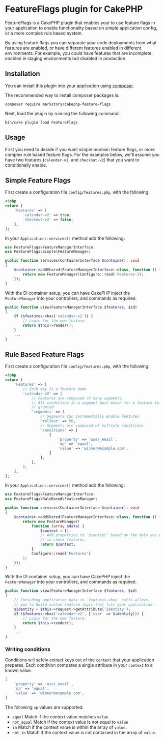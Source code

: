 # FeatureFlags plugin for CakePHP

FeatureFlags is a CakePHP plugin that enables your to use feature flags in your
application to enable functionality based on simple application config, or
a more complex rule based system.

By using feature flags you can separate your code deployments from what features
are enabled, or have different features enabled in different environments. For
example, you could have features that are incomplete, enabled in staging
environments but disabled in production.

## Installation

You can install this plugin into your application using [composer](https://getcomposer.org).

The recommended way to install composer packages is:

```
composer require markstory/cakephp-feature-flags
```

Next, load the plugin by running the following command:

```
bin/cake plugin load FeatureFlags
```

## Usage

First you need to decide if you want simple boolean feature flags, or more complex
rule based feature flags. For the examples below, we'll assume you have two
features (`calendar-v2`, and `checkout-v2`) that you want to conditionally enable.

## Simple Feature Flags

First create a configuration file `config/features.php`, with the following:

```php
<?php
return [
    'Features' => [
        'calendar-v2' => true,
        'checkout-v2' => false,
    ],
];
```

In your `Application::services()` method add the following:

```php
use FeatureFlags\FeatureManagerInterface;
use FeatureFlags\Simple\FeatureManager;

public function services(ContainerInterface $container): void
{
    $container->addShared(FeatureManagerInterface::class, function () {
        return new FeatureManager(Configure::read('Features'));
    });
}
```

With the DI container setup, you can have CakePHP inject the `FeatureManager`
into your controllers, and commands as required.

```php
public function view(FeatureManagerInterface $features, $id)
{
    if ($features->has('calendar-v2')) {
        // Logic for the new feature.
        return $this->render();
    }
    ...
}
```

## Rule Based Feature Flags

First create a configuration file `config/features.php`, with the following:

```php
<?php
return [
    'Features' => [
        // Each key is a feature name
        'calendar-v2' => [
            // Features are composed of many segments.
            // All conditions in a segment must match for a feature to be
            // granted
            'segments' => [
                // Segments can incrementally enable features
                'rollout' => 50,
                // Segments are composed of multiple conditions
                'conditions' => [
                    [
                        'property' => 'user_email',
                        'op' => 'equal',
                        'value' => 'winner@example.com',
                    ]
                ],
            ],
        ],
    ],
];
```

In your `Application::services()` method add the following:

```php
use FeatureFlags\FeatureManagerInterface;
use FeatureFlags\RuleBased\FeatureManager;

public function services(ContainerInterface $container): void
{
    $container->addShared(FeatureManagerInterface::class, function () {
        return new FeatureManager(
            function (array $data) {
                $context = [];
                // Add properties to `$context` based on the data you use
                // to check features.
                return $context;
            }
            Configure::read('Features')
        );
    });
}
```

With the DI container setup, you can have CakePHP inject the `FeatureManager`
into your controllers, and commands as required.

```php
public function view(FeatureManagerInterface $features, $id)
{
    // Including application data in `features->has` calls allows
    // you to build custom feature logic that fits your application.
    $identity = $this->request->getAttribute('identity');
    if ($features->has('calendar-v2', ['user' => $identity])) {
        // Logic for the new feature.
        return $this->render();
    }
    ...
}
```

### Writing conditions

Conditions will safely extract keys out of the `context` that your application prepares.
Each condition compares a single attribute in your `context` to a known value.

```php
[
    'property' => 'user_email',
    'op' => 'equal',
    'value' => 'winner@example.com',
]
```

The following `op` values are supported:

- `equal` Match if the context value matches `value`
- `not_equal` Match if the context value is not equal to `value` 
- `in` Match if the context value is within the array of `value`.
- `not_in` Match if the context value is not contained in the array of `value`.
